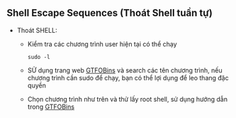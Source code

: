 ## Shell Escape Sequences (Thoát Shell tuần tự)
* Thoát SHELL:
  - Kiểm tra các chương trình user hiện tại có thể chạy

        sudo -l
  - SỬ dụng trang web [GTFOBins](https://gtfobins.github.io) và search các tên chương trình, nếu chương trình cần sudo để chạy, bạn có thể lợi dụng để leo thang đặc quyền
  - Chọn chương trình như trên và thử lấy root shell, sử dụng hướng dẫn trong [GTFOBins](https://gtfobins.github.io)

